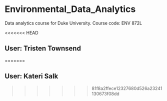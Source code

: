 # Environmental_Data_Analytics
Data analytics course for Duke University. Course code: ENV 872L

<<<<<<< HEAD
## User: Tristen Townsend
=======
## User: Kateri Salk
>>>>>>> 81f8a2ffece12327680d526a23241130673f08dd
